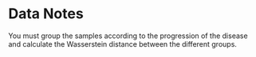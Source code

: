 # Data Notes

You must group the samples according to the progression of the disease and calculate the Wasserstein distance between the different groups.
